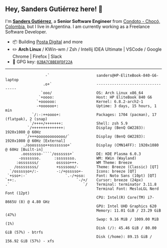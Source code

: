 ## Hey, Sanders Gutiérrez here! 👋

I'm **[Sanders Gutiérrez](https://untalsanders.github.io)**, a **Senior Software Engineer** from [Condoto - Chocó, Colombia](https://www.google.com/maps/place/Condoto,+Choco,+Colombia/@5.089546,-76.6535219,16z/data=!3m1!4b1!4m5!3m4!1s0x8e48100361370285:0x8ca43199f1c90a20!8m2!3d5.089546!4d-76.652079), but I live in Argentina. I am currently working as a Freelance Software Developer.

-   :package: Building [Posta Digital](https://postadigital.com/) and more
-   :pencil2: **Arch Linux** / KWin-wm / Zsh / Intellij IDEA Ultimate | VSCode / Google Chrome | Firefox | Slack
-   :key: GPG key: [`02BA7CBBE8FDF22A`](https://github.com/sandersgutierrez.gpg)

---

```shell
                  -`                     sanders@HP-EliteBook-840-G6-laptop
                 .o+`                    ----------------------------------
                `ooo/                    OS: Arch Linux x86_64
               `+oooo:                   Host: HP EliteBook 840 G6
              `+oooooo:                  Kernel: 6.8.2-arch2-1
              -+oooooo+:                 Uptime: 3 days, 15 hours, 1 min
            `/:-:++oooo+:                Packages: 1704 (pacman), 17 (flatpak), 2 (snap)
           `/++++/+++++++:               Shell: zsh 5.9
          `/++++++++++++++:              Display (BenQ GW2283): 1920x1080 @ 60Hz
         `/+++ooooooooooooo/`            Display (BenQ GW2283): 1920x1080 @ 60Hz [External]
        ./ooosssso++osssssso+`           Display (CMN14FF): 1920x1080 @ 60Hz [Built-in]
       .oossssso-````/ossssss+`          DE: KDE Plasma 6.0.3
      -osssssso.      :ssssssso.         WM: KWin (Wayland)
     :osssssss/        osssso+++.        WM Theme: Breeze
    /ossssssss/        +ssssooo/-        Theme: Breeze (Classic) [QT]
  `/ossssso+/:-        -:/+osssso+-      Icons: breeze [QT]
 `+sso+:-`                 `.-/+oso:     Font: Noto Sans (10pt) [QT]
`++:.                           `-/+/    Cursor: breeze (24px)
.`                                 `/    Terminal: terminator 3.11.8
                                         Terminal Font: MesloLGL Nerd Font (12pt)
                                         CPU: Intel(R) Core(TM) i7-8665U (8) @ 4.80 GHz
                                         GPU: Intel UHD Graphics 620
                                         Memory: 11.01 GiB / 23.29 GiB (47%)
                                         Swap: 9.16 MiB / 1009.00 MiB (1%)
                                         Disk (/): 45.46 GiB / 80.00 GiB (57%) - btrfs
                                         Disk (/home): 89.15 GiB / 156.92 GiB (57%) - xfs
```
